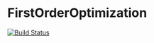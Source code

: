# FirstOrderOptimization

[![Build Status](https://travis-ci.org/madeleineudell/FirstOrderOptimization.jl.svg?branch=master)](https://travis-ci.org/madeleineudell/FirstOrderOptimization.jl)
